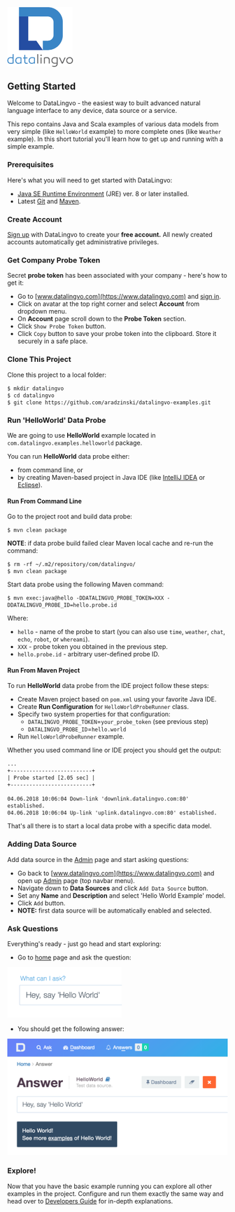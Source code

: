 <img src="images/datalingvo2.png" width="150"/>

## Getting Started
Welcome to DataLingvo - the easiest way to built advanced natural language
interface to any device, data source or a service. 

This repo contains Java and Scala examples of various data models from very simple (like `HelloWorld` example) to more 
complete ones (like `Weather` example). In this short tutorial you'll learn how to get up and running with a simple example.

### Prerequisites
Here's what you will need to get started with DataLingvo:
 - [Java SE Runtime Environment](http://www.oracle.com/technetwork/java/javase/downloads/index.html) (JRE) ver. 8 or later installed.
 - Latest [Git]("https://git-scm.com/downloads) and [Maven](https://maven.apache.org/install.html).
 
### Create Account
[Sign up](https://www.datalingvo.com/client/src/datalingvo.html#/signup)
with DataLingvo to create your **free account.** All newly created accounts automatically get administrative privileges. 

### Get Company Probe Token
Secret <b>probe token</b> has been associated with your company - here's how to get it:
 - Go to [www.datalingvo.com](https://www.datalingvo.com) and [sign in](https://datalingvo.com/client/src/datalingvo.html#/signin).
 - Click on avatar at the top right corner and select **Account** from dropdown menu.
 - On **Account** page scroll down to the **Probe Token** section.
 - Click `Show Probe Token` button.</li>
 - Click `Copy` button to save your probe token into the clipboard. Store it securely in a safe place.
 
### Clone This Project
Clone this project to a local folder:
```shell
$ mkdir datalingvo
$ cd datalingvo
$ git clone https://github.com/aradzinski/datalingvo-examples.git
```
### Run 'HelloWorld' Data Probe
We are going to use **HelloWorld** example located in `com.datalingvo.examples.helloworld` package.

You can run **HelloWorld** data probe either:
 - from command line, or
 - by creating Maven-based project in Java IDE (like <a target=_ href="https://www.jetbrains.com/idea/">IntelliJ IDEA</a> or <a target=_ href="https://eclipse.org/">Eclipse</a>).

#### Run From Command Line
Go to the project root and build data probe:
```shell
$ mvn clean package
```
**NOTE**: if data probe build failed clear Maven local cache and re-run the command:
```shell
$ rm -rf ~/.m2/repository/com/datalingvo/
$ mvn clean package
```
Start data probe using the following Maven command:
```shell
$ mvn exec:java@hello -DDATALINGVO_PROBE_TOKEN=XXX -DDATALINGVO_PROBE_ID=hello.probe.id
```
Where:
 * `hello` - name of the probe to start (you can also use `time`, `weather`, `chat`, `echo`, `robot`, or `whereami`).
 * `XXX` - probe token you obtained in the previous step.
 * `hello.probe.id` - arbitrary user-defined probe ID.
 
#### Run From Maven Project
To run **HelloWorld** data probe from the IDE project follow these steps:                     
 - Create Maven project based on `pom.xml` using your favorite Java IDE.
 - Create **Run Configuration** for `HelloWorldProbeRunner` class.
 - Specify two system properties for that configuration:
   - `DATALINGVO_PROBE_TOKEN`=`your_probe_token` (see previous step)
   - `DATALINGVO_PROBE_ID`=`hello.world`
 - Run `HelloWorldProbeRunner` example.

Whether you used command line or IDE project you should get the output:
```shell
...
+--------------------------+
| Probe started [2.05 sec] |
+--------------------------+

04.06.2018 10:06:04 Down-link 'downlink.datalingvo.com:80' established.
04.06.2018 10:06:04 Up-link 'uplink.datalingvo.com:80' established.
``` 

That's all there is to start a local data probe with a specific data model.

### Adding Data Source
Add data source in the [Admin](https://datalingvo.com/client/src/datalingvo.html#/studio) page and start asking questions:
 - Go back to [www.datalingvo.com](https://www.datalingvo.com) and open up [Admin](https://datalingvo.com/client/src/datalingvo.html#/studio) page (top navbar menu).
 - Navigate down to **Data Sources** and click `Add Data Source` button.
 - Set any **Name** and **Description** and select 'Hello World Example' model.
 - Click `Add` button.
 - **NOTE:** first data source will be automatically enabled and selected.
 
### Ask Questions
Everything's ready - just go head and start exploring:
 - Go to [home](https://datalingvo.com/client/src/datalingvo.html#/ask) page and ask the question: 
<img src="images/howto1.png" width="262px">

 - You should get the following answer: 
<img src="images/howto2.png" width="620px">

### Explore!
Now that you have the basic example running you can explore all other examples in the project. Configure and run them exactly the same way and head over to [Developers Guide](https://datalingvo.com/client/src/datalingvo.html#/devguide) for in-depth explanations.
 

